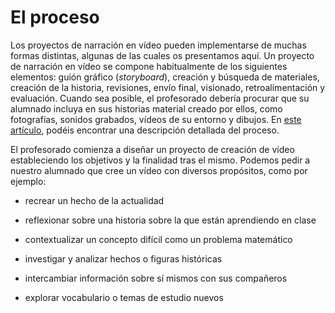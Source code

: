 # El proceso

Los proyectos de narración en vídeo pueden implementarse de muchas formas distintas, algunas de las cuales os presentamos aquí. Un proyecto de narración en vídeo se compone habitualmente de los siguientes elementos: guión gráfico (_storyboard_), creación y búsqueda de materiales, creación de la historia, revisiones, envío final, visionado, retroalimentación y evaluación. Cuando sea posible, el profesorado debería procurar que su alumnado incluya en sus historias material creado por ellos, como fotografías, sonidos grabados, vídeos de su entorno y dibujos. En [este artículo](http://comohacercine.blogspot.com.es/2010/04/como-hacer-un-cortometraje-en-el-aula.html), podéis encontrar una descripción detallada del proceso.

El profesorado comienza a diseñar un proyecto de creación de vídeo estableciendo los objetivos y la finalidad tras el mismo. Podemos pedir a nuestro alumnado que cree un vídeo con diversos propósitos, como por ejemplo:

*   recrear un hecho de la actualidad

*   reflexionar sobre una historia sobre la que están aprendiendo en clase
    
*   contextualizar un concepto difícil como un problema matemático
    
*   investigar y analizar hechos o figuras históricas
    
*   intercambiar información sobre sí mismos con sus compañeros

*   explorar vocabulario o temas de estudio nuevos